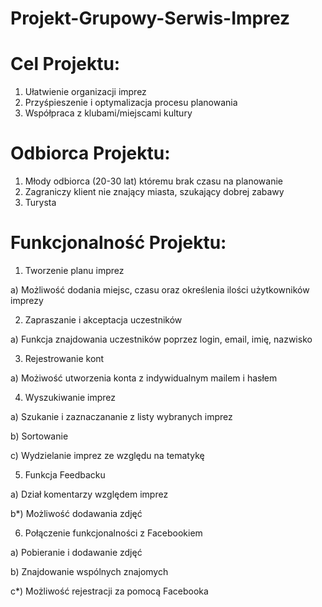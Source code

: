 # Projekt-Grupowy-Serwis-Imprez

# Cel Projektu:
 1. Ułatwienie organizacji imprez
 2. Przyśpieszenie i optymalizacja procesu planowania
 3. Współpraca z klubami/miejscami kultury 

# Odbiorca Projektu:
1. Młody odbiorca (20-30 lat) któremu brak czasu na planowanie
2. Zagraniczy klient nie znający miasta, szukający dobrej zabawy
3. Turysta

# Funkcjonalność Projektu:
1. Tworzenie planu imprez

  a) Możliwość dodania miejsc, czasu oraz określenia ilości użytkowników imprezy

2. Zapraszanie i akceptacja uczestników

  a) Funkcja znajdowania uczestników poprzez login, email, imię, nazwisko

3. Rejestrowanie kont

  a) Możiwość utworzenia konta z indywidualnym mailem i hasłem

4. Wyszukiwanie imprez

  a) Szukanie i zaznaczananie z listy wybranych imprez
  
  b) Sortowanie
  
  c) Wydzielanie imprez ze względu na tematykę

5. Funkcja Feedbacku

  a) Dział komentarzy względem imprez
  
  b*) Możliwość dodawania zdjęć

6. Połączenie funkcjonalności z Facebookiem

  a) Pobieranie i dodawanie zdjęć 
  
  b) Znajdowanie wspólnych znajomych
  
  c*) Możliwość rejestracji za pomocą Facebooka

